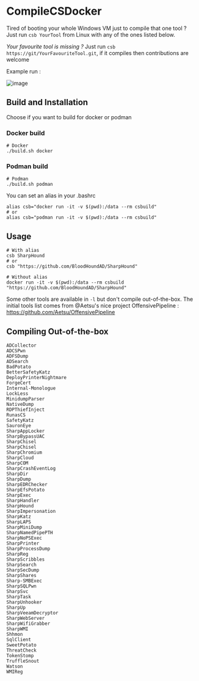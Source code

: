 # CompileCSDocker
Tired of booting your whole Windows VM just to compile that one tool ?
Just run `csb YourTool` from Linux with any of the ones listed below.

_Your favourite tool is missing ?_ Just run `csb https://git/YourFavouriteTool.git`, if it compiles then contributions are welcome

Example run : 

![image](https://github.com/dreamkinn/CompileCSDocker/assets/55366132/6bfc45b1-5b99-4b18-a59c-a5eb5f12ec69)

## Build and Installation
Choose if you want to build for docker or podman
### Docker build
```
# Docker
./build.sh docker
```

### Podman build
```
# Podman
./build.sh podman
```

You can set an alias in your .bashrc
```
alias csb="docker run -it -v $(pwd):/data --rm csbuild"
# or
alias csb="podman run -it -v $(pwd):/data --rm csbuild"
```
## Usage
```
# With alias
csb SharpHound
# or
csb "https://github.com/BloodHoundAD/SharpHound"

# Without alias
docker run -it -v $(pwd):/data --rm csbuild "https://github.com/BloodHoundAD/SharpHound"
```
Some other tools are available in `-l` but don't compile out-of-the-box.
The initial tools list comes from @Aetsu's nice project OffensivePipeline : https://github.com/Aetsu/OffensivePipeline
## Compiling Out-of-the-box
```
ADCollector
ADCSPwn
ADFSDump
ADSearch
BadPotato
BetterSafetyKatz
DeployPrinterNightmare
ForgeCert
Internal-Monologue
LockLess
MinidumpParser
NativeDump
RDPThiefInject
RunasCS
SafetyKatz
SauronEye
SharpAppLocker
SharpBypassUAC
SharpChisel
SharpChisel
SharpChromium
SharpCloud
SharpCOM
SharpCrashEventLog
SharpDir
SharpDump
SharpEDRChecker
SharpEfsPotato
SharpExec
SharpHandler
SharpHound
SharpImpersonation
SharpKatz
SharpLAPS
SharpMiniDump
SharpNamedPipePTH
SharpNoPSExec
SharpPrinter
SharpProcessDump
SharpReg
SharpScribbles
SharpSearch
SharpSecDump
SharpShares
Sharp-SMBExec
SharpSQLPwn
SharpSvc
SharpTask
SharpUnhooker
SharpUp
SharpVeeamDecryptor
SharpWebServer
SharpWifiGrabber
SharpWMI
Shhmon
SqlClient
SweetPotato
ThreatCheck
TokenStomp
TruffleSnout
Watson
WMIReg
```
